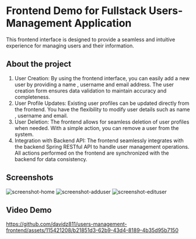 # Frontend Demo for Fullstack Users-Management Application
This frontend interface is designed to provide a seamless and intuitive experience for managing users and their information.
## About the project
1. User Creation:
By using the frontend interface, you can easily add a new user by providing a name , username and email address. The user creation form ensures data validation to maintain accuracy and completeness.
2. User Profile Updates:
Existing user profiles can be updated directly from the frontend. You have the flexibility to modify user details such as name , username and email.
3. User Deletion:
The frontend allows for seamless deletion of user profiles when needed. With a simple action, you can remove a user from the system.
4. Integration with Backend API:
The frontend seamlessly integrates with the backend Spring RESTful API to handle user management operations. All actions performed on the frontend are synchronized with the backend for data consistency.
## Screenshots

![screenshot-home](https://github.com/davidz811/users-management-frontend/assets/115421208/b226e170-f023-4aa7-9109-cf8edbf1b17c)
![screenshot-adduser](https://github.com/davidz811/users-management-frontend/assets/115421208/dafff421-ddcb-42dc-803f-9a46189c9baf)
![screenshot-edituser](https://github.com/davidz811/users-management-frontend/assets/115421208/ba59eedb-fcd0-4282-a0cc-18ec076f0115)
## Video Demo

https://github.com/davidz811/users-management-frontend/assets/115421208/b21851d3-62b9-43d4-8189-4b35d95b7150

